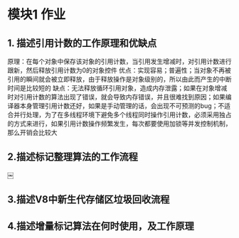 # 模块1 作业

## 1. 描述引用计数的工作原理和优缺点
原理：在每个对象中保存该对象的引用计数，当引用发生增减时，对引用计数进行跟新，然后释放引用计数为0的对象控件
优点：实现容易；普遍性；当对象不再被引用的瞬间就会被立即释放，由于释放操作是对象级别的，所以由此而产生的中断时间是比较短的
缺点：无法释放循环引用对象，造成内存泄露；如果在对象增减时对引用计数的算法出现了错误，就会导致内存错误，并且很难找到原因；如果编译器本身管理引用计数还好，如果是手动管理的话，会出现不可预测的bug；不适合并行处理，为了在多线程环境下避免多个线程同时操作引用计数，必须采用独占的方式来进行，如果引用计数操作频繁发生，每次都要使用加锁等并发控制机制，那么开销会比较大

## 2.描述标记整理算法的工作流程
￼
## 3.描述V8中新生代存储区垃圾回收流程
 

## 4.描述增量标记算法在何时使用，及工作原理







